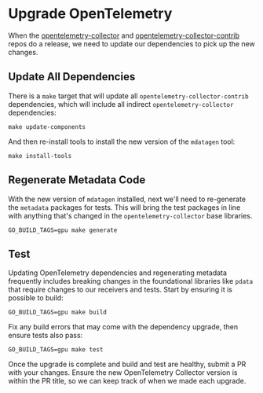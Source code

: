 # Upgrade OpenTelemetry

When the [opentelemetry-collector](https://github.com/open-telemetry/opentelemetry-collector) and [opentelemetry-collector-contrib](https://github.com/open-telemetry/opentelemetry-collector-contrib) repos do a release, we need to update our dependencies to pick up the new changes.

## Update All Dependencies

There is a `make` target that will update all `opentelemetry-collector-contrib` dependencies, which will include all indirect `opentelemetry-collector` dependencies:
```
make update-components
```
And then re-install tools to install the new version of the `mdatagen` tool:
```
make install-tools
```

## Regenerate Metadata Code

With the new version of `mdatagen` installed, next we'll need to re-generate the `metadata` packages for tests. This will bring the test packages in line with anything that's changed in the `opentelemetry-collector` base libraries.
```
GO_BUILD_TAGS=gpu make generate
```

## Test

Updating OpenTelemetry dependencies and regenerating metadata frequently includes breaking changes in the foundational libraries like `pdata` that require changes to our receivers and tests. Start by ensuring it is possible to build:
```
GO_BUILD_TAGS=gpu make build
```
Fix any build errors that may come with the dependency upgrade, then ensure tests also pass:
```
GO_BUILD_TAGS=gpu make test
```

Once the upgrade is complete and build and test are healthy, submit a PR with your changes. Ensure the new OpenTelemetry Collector version is within the PR title, so we can keep track of when we made each upgrade.

